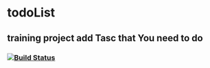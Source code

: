 # todoList
## training project add Tasc that You need to do
### [![Build Status](https://travis-ci.com/ogneyar79/todoList.svg?branch=master)](https://travis-ci.com/ogneyar79/todoList)
